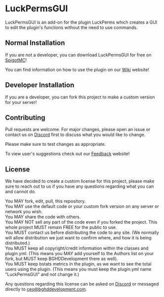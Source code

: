 # LuckPermsGUI

LuckPermsGUI is an add-on for the plugin LuckPerms which creates a GUI to edit the plugin's functions without the need to use commands. 

## Normal Installation

If you are not a developer, you can download LuckPermsGUI for free on [SpigotMC](https://www.spigotmc.org/resources/luckpermsgui.53460/)!  

You can find information on how to use the plugin on our [Wiki](https://wiki.bghddevelopment.com) website!
## Developer Installation

If you are a developer, you can fork this project to make a custom version for your server!


## Contributing
Pull requests are welcome. For major changes, please open an issue or contact us on [Discord](https://bghddevelopment.com/discord) first to discuss what you would like to change.

Please make sure to test changes as appropriate.  

To view user's suggestions check out our [Feedback](https://feedback.bghddevelopment.com) website!

## License
We have decided to create a custom license for this project, please make sure to reach out to us if you have any questions regarding what you can and cannot do. 

You MAY fork, edit, pull, this repository.  
You MAY use the default code or your custom fork version on any server or network you wish.   
You MAY share the code with others.  
You MAY NOT sell any part of the code even if you forked the project. This whole project MUST remain FREE for the public to use.  
You MUST contact us before distributing the code to any site. (We normally will allow distribution we just want to confirm where, and how it is being distributed.)  
You MUST keep all copyright/credit information within the classes and plugin.yml. (This means you MAY add yourself to the Authors list on your fork, but MUST keep BGHDDevelopment there as well).  
You MUST keep bstats metrics in the plugin, as we want to see the total users using the plugin. (This means you must keep the plugin.yml name "LuckPermsGUI" and not change it.)  

Any questions regarding this license can be asked on [Discord](https://bghddevelopment.com/discord) or messaged directly to [ceo@bghddevelopment.com](mailto:ceo@bghddevelopment.com).
